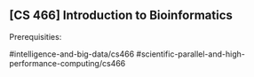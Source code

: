 ## [CS 466] Introduction to Bioinformatics

Prerequisities:


#intelligence-and-big-data/cs466
#scientific-parallel-and-high-performance-computing/cs466